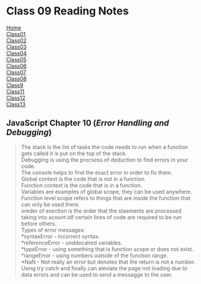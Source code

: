 # **Class 09 Reading Notes**

[Home](README.md)  
[Class01](Class01.md)  
[Class02](Class02.md)  
[Class03](Class03.md)  
[Class04](Class04.md)  
[Class05](Class05.md)  
[Class06](Class06.md)  
[Class07](Class07.md)  
[Class08](Class08.md)  
[Class9](class9.md)  
[Class11](Class11.md)  
[Class12](Class12.md)  
[Class13](Class13.md)  

## JavaScript Chapter 10 (*Error Handling and Debugging*)

>The stack is the list of tasks the code needs to run when a function gets called it is put on the top of the stack.  
> Debugging is using the procsess of deduction to find errors in your code.  
> The console helps to find the exact error in order to fix them.  
> Global context is the code that is not in a function.  
> Function context is  the code that is in a function.  
> Variables are examples of global scope, they can be used anywhere.  
> Function level scope refers to things that are inside the function that can only be used there.  
> oreder of exection is the order that the staements are processed taking into acount idf certain lines of code are required to be run before others.  
> Types of error messages:  
    *syntaxError - incorrect syntax.  
    *referenceError - unddecalred variables.  
    *typeError - using something that is function scope or does not exist.
    *rangeError - using numbers outside of the function range.  
    *NaN - Not really an error but denotes that the return is not a number.  
> Using try catch and finally can aleviate the page not loading due to data errors and can be used to send a messagge to the user.  
